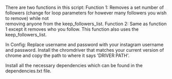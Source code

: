 There are two functions in this script:
  Function 1: Removes a set number of followers (change for loop parameters for however many followers you wish to remove) while not     
  removing anyone from the keep_followers_list.
  Function 2: Same as function 1 except it removes who you follow. This function also uses the keep_followers_list. 

In Config: Replace username and password with your instagram username and password. Install the chromdriver that matches your current version of chrome and copy the path to where it says 'DRIVER PATH'. 

Install all the necessary dependencies which can be found in the dependencies.txt file. 
